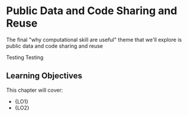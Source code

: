 # Public Data and Code Sharing and Reuse

The final "why computational skill are useful" theme that we'll explore is public data and code sharing and reuse

Testing 
Testing



## Learning Objectives

This chapter will cover:

- {LO1}
- {LO2}
